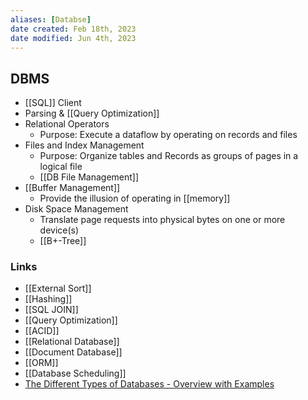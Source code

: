 ```yaml
---
aliases: [Databse]
date created: Feb 18th, 2023
date modified: Jun 4th, 2023
---
```


## DBMS
- [[SQL]] Client
- Parsing & [[Query Optimization]]
- Relational Operators
	- Purpose: Execute a dataflow by operating on records and files
- Files and Index Management
	- Purpose: Organize tables and Records as groups of pages in a logical file
	- [[DB File Management]]
- [[Buffer Management]]
	- Provide the illusion of operating in [[memory]]
- Disk Space Management
	- Translate page requests into physical bytes on one or more device(s)
	- [[B+-Tree]]

### Links
- [[External Sort]]
- [[Hashing]]
- [[SQL JOIN]]
- [[Query Optimization]]
- [[ACID]]
- [[Relational Database]]
- [[Document Database]]
- [[ORM]]
- [[Database Scheduling]]
- [The Different Types of Databases - Overview with Examples](https://www.prisma.io/dataguide/intro/comparing-database-types)
